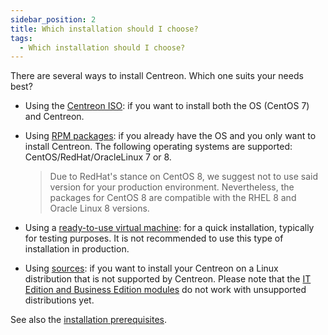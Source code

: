 ```yaml
---
sidebar_position: 2
title: Which installation should I choose?
tags:
  - Which installation should I choose?
---
```


There are several ways to install Centreon. Which one suits your needs best?

* Using the [Centreon ISO](../installation/installation-of-a-central-server/using-centreon-iso.html): if you want to install both the OS (CentOS 7) and Centreon.

* Using [RPM packages](../installation/installation-of-a-central-server/using-packages.html): if you already have the OS and you only want to install Centreon. The following operating systems are supported: CentOS/RedHat/OracleLinux 7 or 8. 
    >Due to RedHat's stance on CentOS 8, we suggest not to use said version for your production environment. Nevertheless, the packages for CentOS 8 are compatible with the RHEL 8 and Oracle Linux 8 versions.

* Using a [ready-to-use virtual machine](../installation/installation-of-a-central-server/using-virtual-machines.html): for a quick installation, typically for testing purposes. It is not recommended to use this type of installation in production.

* Using [sources](../installation/installation-of-a-central-server/using-sources.html): if you want to install your Centreon on a Linux
distribution that is not supported by Centreon. Please note that the [IT Edition and Business Edition modules](https://www.centreon.com/editions/) do not work with unsupported distributions yet.

See also the [installation prerequisites](../installation/prerequisites.html).